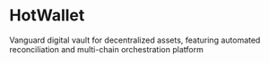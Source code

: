 # HotWallet
Vanguard digital vault for decentralized assets, featuring automated reconciliation and multi-chain orchestration platform
